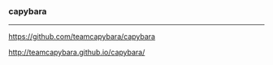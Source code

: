 ### capybara
---

https://github.com/teamcapybara/capybara

http://teamcapybara.github.io/capybara/

















